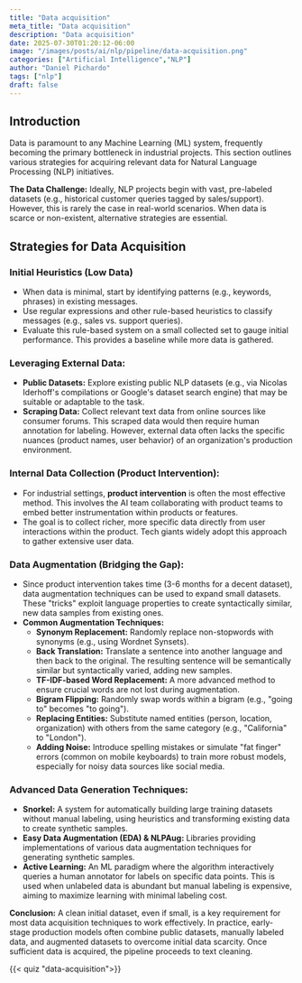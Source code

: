 ```yaml
---
title: "Data acquisition"
meta_title: "Data acquisition"
description: "Data acquisition"
date: 2025-07-30T01:20:12-06:00
image: "/images/posts/ai/nlp/pipeline/data-acquisition.png"
categories: ["Artificial Intelligence","NLP"]
author: "Daniel Pichardo"
tags: ["nlp"]
draft: false
---
```


## Introduction

Data is paramount to any Machine Learning (ML) system, frequently becoming the primary bottleneck in industrial projects. This section outlines various strategies for acquiring relevant data for Natural Language Processing (NLP) initiatives.

**The Data Challenge:** Ideally, NLP projects begin with vast, pre-labeled datasets (e.g., historical customer queries tagged by sales/support). However, this is rarely the case in real-world scenarios. When data is scarce or non-existent, alternative strategies are essential.

## Strategies for Data Acquisition


### Initial Heuristics (Low Data)
- When data is minimal, start by identifying patterns (e.g., keywords, phrases) in existing messages.
- Use regular expressions and other rule-based heuristics to classify messages (e.g., sales vs. support queries).
- Evaluate this rule-based system on a small collected set to gauge initial performance. This provides a baseline while more data is gathered.
        
### Leveraging External Data:
  - **Public Datasets:** Explore existing public NLP datasets (e.g., via Nicolas Iderhoff's compilations or Google's dataset search engine) that may be suitable or adaptable to the task.
  - **Scraping Data:** Collect relevant text data from online sources like consumer forums. This scraped data would then require human annotation for labeling. However, external data often lacks the specific nuances (product names, user behavior) of an organization's production environment.
      
### Internal Data Collection (Product Intervention):    
  - For industrial settings, **product intervention** is often the most effective method. This involves the AI team collaborating with product teams to embed better instrumentation within products or features.
  - The goal is to collect richer, more specific data directly from user interactions within the product. Tech giants widely adopt this approach to gather extensive user data.
      
### Data Augmentation (Bridging the Gap): 
  - Since product intervention takes time (3-6 months for a decent dataset), data augmentation techniques can be used to expand small datasets. These "tricks" exploit language properties to create syntactically similar, new data samples from existing ones.
  - **Common Augmentation Techniques:**
      - **Synonym Replacement:** Randomly replace non-stopwords with synonyms (e.g., using Wordnet Synsets).
      - **Back Translation:** Translate a sentence into another language and then back to the original. The resulting sentence will be semantically similar but syntactically varied, adding new samples.
      - **TF-IDF-based Word Replacement:** A more advanced method to ensure crucial words are not lost during augmentation.
      - **Bigram Flipping:** Randomly swap words within a bigram (e.g., "going to" becomes "to going").
      - **Replacing Entities:** Substitute named entities (person, location, organization) with others from the same category (e.g., "California" to "London").
      - **Adding Noise:** Introduce spelling mistakes or simulate "fat finger" errors (common on mobile keyboards) to train more robust models, especially for noisy data sources like social media.
            
### Advanced Data Generation Techniques:
  - **Snorkel:** A system for automatically building large training datasets without manual labeling, using heuristics and transforming existing data to create synthetic samples.
  - **Easy Data Augmentation (EDA) & NLPAug:** Libraries providing implementations of various data augmentation techniques for generating synthetic samples.
  - **Active Learning:** An ML paradigm where the algorithm interactively queries a human annotator for labels on specific data points. This is used when unlabeled data is abundant but manual labeling is expensive, aiming to maximize learning with minimal labeling cost.
        
**Conclusion:** A clean initial dataset, even if small, is a key requirement for most data acquisition techniques to work effectively. In practice, early-stage production models often combine public datasets, manually labeled data, and augmented datasets to overcome initial data scarcity. Once sufficient data is acquired, the pipeline proceeds to text cleaning.



{{< quiz "data-acquisition">}}

